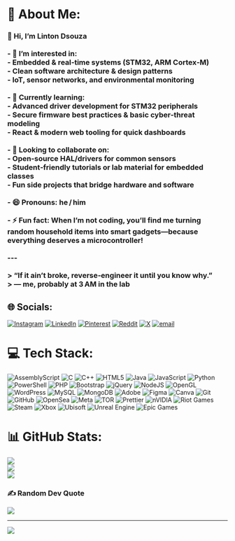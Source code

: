 # 💫 About Me:
### 👋 Hi, I’m **Linton Dsouza**<br><br>- 👀 **I’m interested in:**  <br>  - Embedded & real‑time systems (STM32, ARM Cortex‑M)  <br>  - Clean software architecture & design patterns  <br>  - IoT, sensor networks, and environmental monitoring  <br><br>- 🌱 **Currently learning:**  <br>  - Advanced driver development for STM32 peripherals  <br>  - Secure firmware best practices & basic cyber‑threat modeling  <br>  - React & modern web tooling for quick dashboards<br><br>- 💞️ **Looking to collaborate on:**  <br>  - Open‑source HAL/drivers for common sensors  <br>  - Student‑friendly tutorials or lab material for embedded classes  <br>  - Fun side projects that bridge hardware and software<br><br>- 😄 **Pronouns:** he / him<br><br>- ⚡ **Fun fact:** When I’m not coding, you’ll find me turning random household items into smart gadgets—because everything deserves a microcontroller!<br><br>---<br><br>> “If it ain’t broke, reverse‑engineer it until you know why.”  <br>> — me, probably at 3 AM in the lab


## 🌐 Socials:
[![Instagram](https://img.shields.io/badge/Instagram-%23E4405F.svg?logo=Instagram&logoColor=white)](https://instagram.com/linton_dsouza07) [![LinkedIn](https://img.shields.io/badge/LinkedIn-%230077B5.svg?logo=linkedin&logoColor=white)](https://linkedin.com/in/linton-dsouza-10bb501b1) [![Pinterest](https://img.shields.io/badge/Pinterest-%23E60023.svg?logo=Pinterest&logoColor=white)](https://pinterest.com/lintondsouza9) [![Reddit](https://img.shields.io/badge/Reddit-%23FF4500.svg?logo=Reddit&logoColor=white)](https://reddit.com/user/Linton_dsouza) [![X](https://img.shields.io/badge/X-black.svg?logo=X&logoColor=white)](https://x.com/dsouza_linton) [![email](https://img.shields.io/badge/Email-D14836?logo=gmail&logoColor=white)](mailto:lintondsouza9@gmail.com) 

# 💻 Tech Stack:
![AssemblyScript](https://img.shields.io/badge/assembly%20script-%23000000.svg?style=for-the-badge&logo=assemblyscript&logoColor=white) ![C](https://img.shields.io/badge/c-%2300599C.svg?style=for-the-badge&logo=c&logoColor=white) ![C++](https://img.shields.io/badge/c++-%2300599C.svg?style=for-the-badge&logo=c%2B%2B&logoColor=white) ![HTML5](https://img.shields.io/badge/html5-%23E34F26.svg?style=for-the-badge&logo=html5&logoColor=white) ![Java](https://img.shields.io/badge/java-%23ED8B00.svg?style=for-the-badge&logo=openjdk&logoColor=white) ![JavaScript](https://img.shields.io/badge/javascript-%23323330.svg?style=for-the-badge&logo=javascript&logoColor=%23F7DF1E) ![Python](https://img.shields.io/badge/python-3670A0?style=for-the-badge&logo=python&logoColor=ffdd54) ![PowerShell](https://img.shields.io/badge/PowerShell-%235391FE.svg?style=for-the-badge&logo=powershell&logoColor=white) ![PHP](https://img.shields.io/badge/php-%23777BB4.svg?style=for-the-badge&logo=php&logoColor=white) ![Bootstrap](https://img.shields.io/badge/bootstrap-%238511FA.svg?style=for-the-badge&logo=bootstrap&logoColor=white) ![jQuery](https://img.shields.io/badge/jquery-%230769AD.svg?style=for-the-badge&logo=jquery&logoColor=white) ![NodeJS](https://img.shields.io/badge/node.js-6DA55F?style=for-the-badge&logo=node.js&logoColor=white) ![OpenGL](https://img.shields.io/badge/OpenGL-%23FFFFFF.svg?style=for-the-badge&logo=opengl) ![WordPress](https://img.shields.io/badge/WordPress-%23117AC9.svg?style=for-the-badge&logo=WordPress&logoColor=white) ![MySQL](https://img.shields.io/badge/mysql-4479A1.svg?style=for-the-badge&logo=mysql&logoColor=white) ![MongoDB](https://img.shields.io/badge/MongoDB-%234ea94b.svg?style=for-the-badge&logo=mongodb&logoColor=white) ![Adobe](https://img.shields.io/badge/adobe-%23FF0000.svg?style=for-the-badge&logo=adobe&logoColor=white) ![Figma](https://img.shields.io/badge/figma-%23F24E1E.svg?style=for-the-badge&logo=figma&logoColor=white) ![Canva](https://img.shields.io/badge/Canva-%2300C4CC.svg?style=for-the-badge&logo=Canva&logoColor=white) ![Git](https://img.shields.io/badge/git-%23F05033.svg?style=for-the-badge&logo=git&logoColor=white) ![GitHub](https://img.shields.io/badge/github-%23121011.svg?style=for-the-badge&logo=github&logoColor=white) ![OpenSea](https://img.shields.io/badge/OpenSea-%232081E2.svg?style=for-the-badge&logo=opensea&logoColor=white) ![Meta](https://img.shields.io/badge/Meta-%230467DF.svg?style=for-the-badge&logo=Meta&logoColor=white) ![TOR](https://img.shields.io/badge/tor-%237E4798.svg?style=for-the-badge&logo=tor-project&logoColor=white) ![Prettier](https://img.shields.io/badge/prettier-%23F7B93E.svg?style=for-the-badge&logo=prettier&logoColor=black) ![nVIDIA](https://img.shields.io/badge/nVIDIA-%2376B900.svg?style=for-the-badge&logo=nVIDIA&logoColor=white) ![Riot Games](https://img.shields.io/badge/riotgames-D32936.svg?style=for-the-badge&logo=riotgames&logoColor=white) ![Steam](https://img.shields.io/badge/steam-%23000000.svg?style=for-the-badge&logo=steam&logoColor=white) ![Xbox](https://img.shields.io/badge/xbox-%23107C10.svg?style=for-the-badge&logo=xbox&logoColor=white) ![Ubisoft](https://img.shields.io/badge/Ubisoft-%23F5F5F5.svg?style=for-the-badge&logo=Ubisoft&logoColor=black) ![Unreal Engine](https://img.shields.io/badge/unrealengine-%23313131.svg?style=for-the-badge&logo=unrealengine&logoColor=white) ![Epic Games](https://img.shields.io/badge/epicgames-%23313131.svg?style=for-the-badge&logo=epicgames&logoColor=white)
# 📊 GitHub Stats:
![](https://github-readme-stats.vercel.app/api?username=Lintondsouza&theme=dark&hide_border=false&include_all_commits=true&count_private=false)<br/>
![](https://nirzak-streak-stats.vercel.app/?user=Lintondsouza&theme=dark&hide_border=false)<br/>
![](https://github-readme-stats.vercel.app/api/top-langs/?username=Lintondsouza&theme=dark&hide_border=false&include_all_commits=true&count_private=false&layout=compact)

### ✍️ Random Dev Quote
![](https://quotes-github-readme.vercel.app/api?type=horizontal&theme=radical)

---
[![](https://visitcount.itsvg.in/api?id=Lintondsouza&icon=0&color=9)](https://visitcount.itsvg.in)

<!-- Proudly created with GPRM ( https://gprm.itsvg.in ) -->
